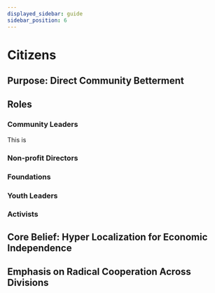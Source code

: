 ```yaml
---
displayed_sidebar: guide
sidebar_position: 6
---
```


# Citizens

## Purpose: Direct Community Betterment

## Roles

### Community Leaders

This is 

### Non-profit Directors

### Foundations

### Youth Leaders

### Activists

## Core Belief: Hyper Localization for Economic Independence

## Emphasis on Radical Cooperation Across Divisions